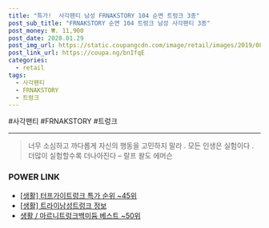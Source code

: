 ```yaml
--- 
title: "특가!  사각팬티 남성 FRNAKSTORY 104 순면 트렁크 3종" 
post_sub_title: "FRNAKSTORY 순면 104 트렁크 남성 사각팬티 3종" 
post_money: ₩. 11,900 
post_date: 2020.01.29 
post_img_url: https://static.coupangcdn.com/image/retail/images/2019/08/07/17/4/39300307-160b-437f-a91f-d79b8a5979cb.jpg 
post_link_url: https://coupa.ng/bnIfqE 
categories: 
  - retail 
tags: 
  - 사각팬티 
  - FRNAKSTORY 
  - 트렁크 
--- 
```

  #사각팬티 #FRNAKSTORY #트렁크 
<hr> 

> 너무 소심하고 까다롭게 자신의 행동을 고민하지 말라 . 모든 인생은 실험이다 . 더많이 실험할수록 더나아진다  – 랄프 왈도 에머슨 


### POWER LINK

* <a href="https://blog.naver.com/sakai111/221786751896" target="_blank"> [생활] 터프가이트렁크 특가 순위 ~45위</a>
* <a href="https://blog.naver.com/santokki14/221769559717" target="_blank"> [생활] 트라이남성트렁크 정보 </a>
* <a href="https://blog.naver.com/santokki14/221776557915" target="_blank">생활 / 마르니트렁크백미듐 베스트 ~50위</a>
